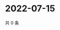 # 2022-07-15

共 0 条

<!-- BEGIN WEIBO -->
<!-- 最后更新时间 Fri Jul 15 2022 17:15:21 GMT+0800 (China Standard Time) -->

<!-- END WEIBO -->
